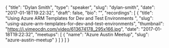 {
  "title": "Dylan Smith",
  "type": "speaker",
  "slug": "dylan-smith",
  "date": "2017-01-18T19:22:32",
  "draft": false,
  "bio": "",
  "recordings": [
    {
      "title": "Using Azure ARM Templates for Dev and Test Environments ",
      "slug": "using-azure-arm-templates-for-dev-and-test-environments",
      "thumbnail": "https://i.vimeocdn.com/video/613674178_295x166.jpg",
      "date": "2017-01-18T19:22:32",
      "meetups": [
        {
          "name": "Azure Austin Meetup",
          "slug": "azure-austin-meetup"
        }
      ]
    }
  ]
}